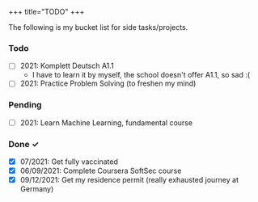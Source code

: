 +++
title="TODO"
+++

The following is my bucket list for side tasks/projects.

### Todo
- [ ] 2021: Komplett Deutsch A1.1
  - I have to learn it by myself, the school doesn't offer A1.1, so sad :(
- [ ] 2021: Practice Problem Solving (to freshen my mind)

### Pending
- [ ] 2021: Learn Machine Learning, fundamental course

### Done ✓
- [x] 07/2021: Get fully vaccinated
- [x] 06/09/2021: Complete Coursera SoftSec course
- [x] 09/12/2021: Get my residence permit (really exhausted journey at Germany)
